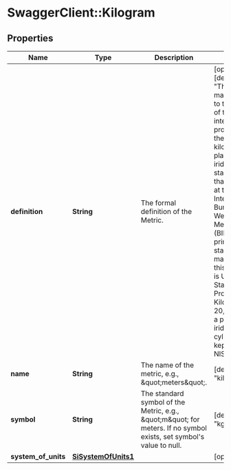 # SwaggerClient::Kilogram

## Properties
Name | Type | Description | Notes
------------ | ------------- | ------------- | -------------
**definition** | **String** | The formal definition of the Metric. | [optional] [default to &quot;The unit of mass equal to the mass of the international prototype of the kilogram, a platinum-iridium standard that is kept at the International Bureau of Weights and Measures (BIPM). The primary standard of mass for this country is United States Prototype Kilogram 20, which is a platinum-iridium cylinder kept at NIST.&quot;]
**name** | **String** | The name of the metric, e.g., \&quot;meters\&quot;. | [default to &quot;kilogram&quot;]
**symbol** | **String** | The standard symbol of the Metric, e.g., \&quot;m\&quot; for meters. If no symbol exists, set symbol&#39;s value to null. | [default to &quot;kg&quot;]
**system_of_units** | [**SiSystemOfUnits1**](SiSystemOfUnits1.md) |  | [optional] 


